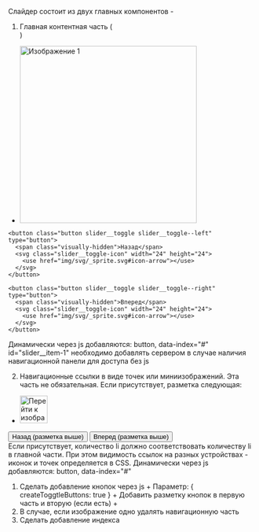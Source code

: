 Слайдер состоит из двух главных компонентов -
1. Главная контентная часть (<div class="slider__list-container"></div>)
  <div class="slider__list-container">
    <ul class="slider__list">
      <li class="slider__item" id="slider__item-1" data-index="0">
        <div class="slider__image-container">
          <img class="slider__image" src="img/raster/product-1.jpg" alt="Изображение 1" width="360">
        </div>
      </li>
    </ul>

    <button class="button slider__toggle slider__toggle--left" type="button">
      <span class="visually-hidden">Назад</span>
      <svg class="slider__toggle-icon" width="24" height="24">
        <use href="img/svg/_sprite.svg#icon-arrow"></use>
      </svg>
    </button>

    <button class="button slider__toggle slider__toggle--right" type="button">
      <span class="visually-hidden">Вперед</span>
      <svg class="slider__toggle-icon" width="24" height="24">
        <use href="img/svg/_sprite.svg#icon-arrow"></use>
      </svg>
    </button>
  </div>
Динамически через js добавляются:
button, data-index="#"
id="slider__item-1" необходимо добавлять сервером в случае наличия навигационной панели для доступа без js



2. Навигационные ссылки в виде точек или миниизображений.
Эта часть не обязательная. Если присутствует, разметка следующая:
<div class="slider__nav">
  <ul class="slider__nav-list">
    <li class="slider__nav-item"  data-index="0">
      <a class="slider__nav-link" href="#slider__item-1">
        <img class="slider__nav-image" src="img/raster/product-1_thumb.jpg" alt="Перейти к изображению 1" width="56">
      </a>
    </li>
  </ul>
  <button>Назад (разметка выше)</button>
  <button>Вперед (разметка выше)</button>
</div>
Если присутствует, количество li должно соответствовать количеству li в главной части.
При этом видимость ссылок на разных устройствах - иконок и точек определяется в CSS.
Динамически через js добавляются:
button, data-index="#"





<!-- Добавлено -->
1. Сделать добавление кнопок через js +
Параметр: { createToggtleButtons: true } +
Добавить разметку кнопок в первую часть и вторую (если есть) +
2. В случае, если изображение одно удалять навигационную часть
3. Сделать добавление индекса
